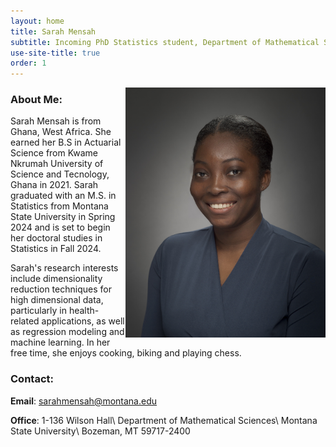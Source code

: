 ```yaml
---
layout: home
title: Sarah Mensah
subtitle: Incoming PhD Statistics student, Department of Mathematical Sciences, Montana State University
use-site-title: true
order: 1
---
```



<img align="right" src="/images/prof_pic.jpg" alt="" width="320">


### About Me:


Sarah Mensah is from Ghana, West Africa. She earned her B.S in Actuarial Science from Kwame Nkrumah 
University of Science and Tecnology, Ghana in 2021. Sarah graduated with an M.S. in Statistics from 
Montana State University in Spring 2024 and is set to begin her doctoral studies in Statistics in Fall 2024.


Sarah's research interests include dimensionality reduction techniques for high dimensional data, particularly 
in health-related applications, as well as regression modeling and machine learning. In her free time, she enjoys
 cooking, biking and playing chess.


### Contact:

**Email**: sarahmensah@montana.edu

**Office**: 1-136 Wilson Hall\\
            Department of Mathematical Sciences\\ 
            Montana State University\\
            Bozeman, MT 59717-2400





